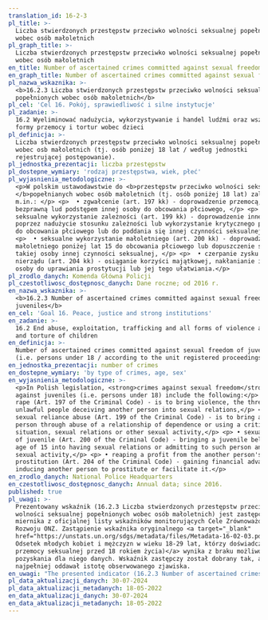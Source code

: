```yaml
---
translation_id: 16-2-3
pl_title: >-
  Liczba stwierdzonych przestępstw przeciwko wolności seksualnej popełnionych
  wobec osób małoletnich
pl_graph_title: >-
  Liczba stwierdzonych przestępstw przeciwko wolności seksualnej popełnionych
  wobec osób małoletnich
en_title: Number of ascertained crimes committed against sexual freedom of juveniles
en_graph_title: Number of ascertained crimes committed against sexual freedom of juveniles
pl_nazwa_wskaznika: >-
  <b>16.2.3 Liczba stwierdzonych przestępstw przeciwko wolności seksualnej
  popełnionych wobec osób małoletnich</b>
pl_cel: 'Cel 16. Pokój, sprawiedliwość i silne instytucje'
pl_zadanie: >-
  16.2 Wyeliminować nadużycia, wykorzystywanie i handel ludźmi oraz wszelkie
  formy przemocy i tortur wobec dzieci
pl_definicja: >-
  Liczba stwierdzonych przestępstw przeciwko wolności seksualnej popełnionych
  wobec osb małoletnich (tj. osób poniżej 18 lat / według jednostki
  rejestrującej postępowanie).
pl_jednostka_prezentacji: liczba przestępstw
pl_dostepne_wymiary: 'rodzaj przestępstwa, wiek, płeć'
pl_wyjasnienia_metodologiczne: >-
  <p>W polskim ustawodawstwie do <b>przestępstw przeciwko wolności seksualnej
  </b>popełnianych wobec osób małoletnich (tj. osób poniżej 18 lat) zalicza się
  m.in.: </p> <p>  • zgwałcenie (art. 197 kk) - doprowadzenie przemocą, groźbą
  bezprawną lud podstępem innej osoby do obcowania płciowego, </p> <p>  •
  seksualne wykorzystanie zależności (art. 199 kk) - doprowadzenie innej osoby,
  poprzez nadużycie stosunku zależności lub wykorzystanie krytycznego położenia,
  do obcowania płciowego lub do poddania się innej czynności seksualnej, </p>
  <p>  • seksualne wykorzystanie małoletniego (art. 200 kk) - doprowadzenie
  małoletniego poniżej lat 15 do obcowania płciowego lub dopuszczenie się wobec
  takiej osoby innej czynności seksualnej, </p> <p>  • czerpanie zysku z cudzego
  nierządu (art. 204 kk) - osiąganie korzyści majątkowej, nakłanianie innej
  osoby do uprawiania prostytucji lub jej tego ułatwiania.</p>
pl_zrodlo_danych: Komenda Główna Policji
pl_czestotliwosc_dostępnosc_danych: Dane roczne; od 2016 r.
en_nazwa_wskaznika: >-
  <b>16.2.3 Number of ascertained crimes committed against sexual freedom of
  juveniles</b>
en_cel: 'Goal 16. Peace, justice and strong institutions'
en_zadanie: >-
  16.2 End abuse, exploitation, trafficking and all forms of violence against
  and torture of children
en_definicja: >-
  Number of ascertained crimes committed against sexual freedom of juveniles
  (i.e. persons under 18 / according to the unit registered proceedings).
en_jednostka_prezentacji: number of crimes
en_dostepne_wymiary: 'by type of crimes, age, sex'
en_wyjasnienia_metodologiczne: >-
  <p>In Polish legislation, <strong>crimes against sexual freedom</strong>
  against juveniles (i.e. persons under 18) include the following:</p> <p> •
  rape (Art. 197 of the Criminal Code) - is to bring violence, the threat of
  unlawful people deceiving another person into sexual relations,</p> <p> •
  sexual reliance abuse (Art. 199 of the Criminal Code) - is to bring another
  person through abuse of a relationship of dependence or using a critical
  situation, sexual relations or other sexual activity,</p> <p> • sexual abuse
  of juvenile (Art. 200 of the Criminal Code) - bringing a juvenile below the
  age of 15 into having sexual relations or admitting to such person another
  sexual activity,</p> <p> • reaping a profit from the another person's
  prostitution (Art. 204 of the Criminal Code) - gaining financial advantage,
  inducing another person to prostitute or facilitate it.</p>
en_zrodlo_danych: National Police Headquarters
en_czestotliwosc_dostępnosc_danych: Annual data; since 2016.
published: true
pl_uwagi: >-
  Prezentowany wskaźnik (16.2.3 Liczba stwierdzonych przestępstw przeciwko
  wolności seksualnej popełnionych wobec osób małoletnich) jest zastępczym wobec
  miernika z oficjalnej listy wskaźników monitorujących Cele Zrównoważonego
  Rozwoju ONZ. Zastąpienie wskaźnika oryginalnego <a target="_blank"
  href="https://unstats.un.org/sdgs/metadata/files/Metadata-16-02-03.pdf">(16.2.3
  Odsetek młodych kobiet i mężczyzn w wieku 18-29 lat, którzy doświadczyli
  przemocy seksualnej przed 18 rokiem życia)</a> wynika z braku możliwości
  pozyskania dla niego danych. Wskaźnik zastępczy został dobrany tak, aby jak
  najpełniej oddawał istotę obserwowanego zjawiska.
en_uwagi: "The presented indicator (16.2.3 Number of ascertained crimes committed against sexual freedom of juveniles) is a proxy indicator to the one adopted in the official list of indicators of the UN Sustainable Development Goals. The replacement of the original indicator <a target=\"_blank\" href=\"https://unstats.un.org/sdgs/metadata/files/Metadata-16-02-03.pdf\">(16.2.3 Proportion of young women and men aged 18–29\_years who experienced sexual violence by age\_18)</a> is due to the inability to obtain data for it. The proxy indicator has been selected so as to most fully reflect the essence of the observed phenomenon."
pl_data_aktualizacji_danych: 30-07-2024
pl_data_aktualizacji_metadanych: 18-05-2022
en_data_aktualizacji_danych: 30-07-2024
en_data_aktualizacji_metadanych: 18-05-2022
---
```

